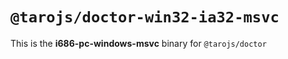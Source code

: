 # `@tarojs/doctor-win32-ia32-msvc`

This is the **i686-pc-windows-msvc** binary for `@tarojs/doctor`
